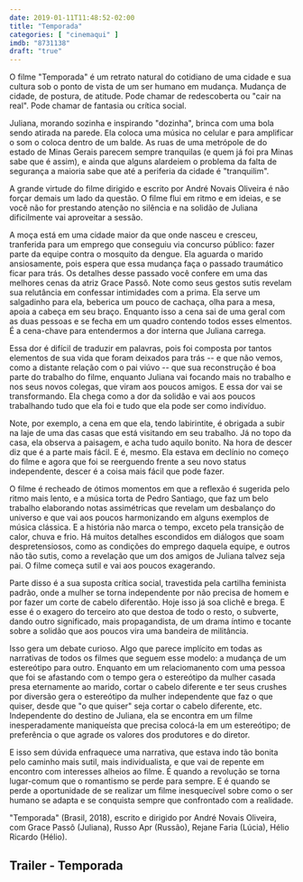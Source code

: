 ```yaml
---
date: 2019-01-11T11:48:52-02:00
title: "Temporada"
categories: [ "cinemaqui" ]
imdb: "8731138"
draft: "true"
---
```

O filme "Temporada" é um retrato natural do cotidiano de uma cidade e sua cultura sob o ponto de vista de um ser humano em mudança. Mudança de cidade, de postura, de atitude. Pode chamar de redescoberta ou "cair na real". Pode chamar de fantasia ou crítica social.

Juliana, morando sozinha e inspirando "dozinha", brinca com uma bola sendo atirada na parede. Ela coloca uma música no celular e para amplificar o som o coloca dentro de um balde. As ruas de uma metrópole de do estado de Minas Gerais parecem sempre tranquilas (e quem já foi pra Minas sabe que é assim), e ainda que alguns alardeiem o problema da falta de segurança a maioria sabe que até a periferia da cidade é "tranquilim".

A grande virtude do filme dirigido e escrito por André Novais Oliveira é não forçar demais um lado da questão. O filme flui em ritmo e em ideias, e se você não for prestando atenção no silência e na solidão de Juliana dificilmente vai aproveitar a sessão.

A moça está em uma cidade maior da que onde nasceu e cresceu, tranferida para um emprego que conseguiu via concurso público: fazer parte da equipe contra o mosquito da dengue. Ela aguarda o marido ansiosamente, pois espera que essa mudança faça o passado traumático ficar para trás. Os detalhes desse passado você confere em uma das melhores cenas da atriz Grace Passô. Note como seus gestos sutis revelam sua relutância em confessar intimidades com a prima. Ela serve um salgadinho para ela, beberica um pouco de cachaça, olha para a mesa, apoia a cabeça em seu braço. Enquanto isso a cena sai de uma geral com as duas pessoas e se fecha em um quadro contendo todos esses elmentos. É a cena-chave para entendermos a dor interna que Juliana carrega.

Essa dor é difícil de traduzir em palavras, pois foi composta por tantos elementos de sua vida que foram deixados para trás -- e que não vemos, como a distante relação com o pai viúvo -- que sua reconstrução é boa parte do trabalho do filme, enquanto Juliana vai focando mais no trabalho e nos seus novos colegas, que viram aos poucos amigos. E essa dor vai se transformando. Ela chega como a dor da solidão e vai aos poucos trabalhando tudo que ela foi e tudo que ela pode ser como indivíduo.

Note, por exemplo, a cena em que ela, tendo labirintite, é obrigada a subir na laje de uma das casas que está visitando em seu trabalho. Já no topo da casa, ela observa a paisagem, e acha tudo aquilo bonito. Na hora de descer diz que é a parte mais fácil. E é, mesmo. Ela estava em declínio no começo do filme e agora que foi se reerguendo frente a seu novo status independente, descer é a coisa mais fácil que pode fazer.

O filme é recheado de ótimos momentos em que a reflexão é sugerida pelo ritmo mais lento, e a música torta de Pedro Santiago, que faz um belo trabalho elaborando notas assimétricas que revelam um desbalanço do universo e que vai aos poucos harmonizando em alguns exemplos de música clássica. E a história não marca o tempo, exceto pela transição de calor, chuva e frio. Há muitos detalhes escondidos em diálogos que soam despretensiosos, como as condições do emprego daquela equipe, e outros não tão sutis, como a revelação que um dos amigos de Juliana talvez seja pai. O filme começa sutil e vai aos poucos exagerando.

Parte disso é a sua suposta crítica social, travestida pela cartilha feminista padrão, onde a mulher se torna independente por não precisa de homem e por fazer um corte de cabelo diferentão. Hoje isso já soa clichê e brega. E esse é o exagero do terceiro ato que destoa de todo o resto, o subverte, dando outro significado, mais propagandista, de um drama íntimo e tocante sobre a solidão que aos poucos vira uma bandeira de militância.

Isso gera um debate curioso. Algo que parece implícito em todas as narrativas de todos os filmes que seguem esse modelo: a mudança de um estereótipo para outro. Enquanto em um relaciomanento com uma pessoa que foi se afastando com o tempo gera o estereótipo da mulher casada presa eternamente ao marido, cortar o cabelo diferente e ter seus crushes por diversão gera o estereótipo da mulher independente que faz o que quiser, desde que "o que quiser" seja cortar o cabelo diferente, etc. Independente do destino de Juliana, ela se encontra em um filme inesperadamente maniqueísta que precisa colocá-la em um estereótipo; de preferência o que agrade os valores dos produtores e do diretor.

E isso sem dúvida enfraquece uma narrativa, que estava indo tão bonita pelo caminho mais sutil, mais individualista, e que vai de repente em encontro com interesses alheios ao filme. É quando a revolução se torna lugar-comum que o romantismo se perde para sempre. E é quando se perde a oportunidade de se realizar um filme inesquecível sobre como o ser humano se adapta e se conquista sempre que confrontado com a realidade.


"Temporada" (Brasil, 2018), escrito e dirigido por André Novais Oliveira, com Grace Passô (Juliana), Russo Apr (Russão), Rejane Faria (Lúcia), Hélio Ricardo (Hélio).


<h2>Trailer - Temporada</h2>

